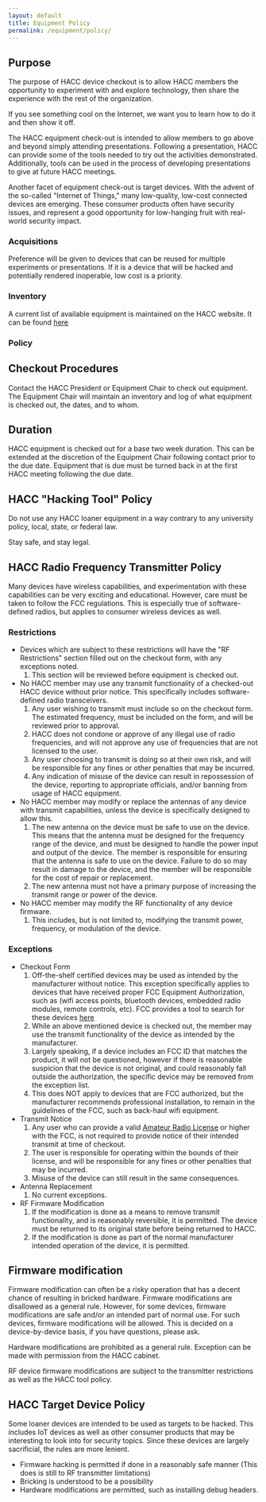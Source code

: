 ```yaml
---
layout: default
title: Equipment Policy
permalink: /equipment/policy/
---
```

## Purpose

The purpose of HACC device checkout is to allow HACC members the opportunity to experiment with and explore technology, then share the experience with the rest of the organization.

If you see something cool on the Internet, we want you to learn how to do it and then show it off.

The HACC equipment check-out is intended to allow members to go above and beyond simply attending presentations. Following a presentation, HACC can provide some of the tools needed to try out the activities demonstrated. Additionally, tools can be used in the process of developing presentations to give at future HACC meetings.

Another facet of equipment check-out is target devices. With the advent of the so-called "Internet of Things," many low-quality, low-cost connected devices are emerging. These consumer products often have security issues, and represent a good opportunity for low-hanging fruit with real-world security impact.

### Acquisitions

Preference will be given to devices that can be reused for multiple experiments or presentations. If it is a device that will be hacked and potentially rendered inoperable, low cost is a priority.

### Inventory

A current list of available equipment is maintained on the HACC website. It can be found [here](/equipment)

### Policy

## Checkout Procedures

Contact the HACC President or Equipment Chair to check out equipment. The Equipment Chair will maintain an inventory and log of what equipment is checked out, the dates, and to whom.

## Duration

HACC equipment is checked out for a base two week duration. This can be extended at the discretion of the Equipment Chair following contact prior to the due date. Equipment that is due must be turned back in at the first HACC meeting following the due date.

## HACC "Hacking Tool" Policy

Do not use any HACC loaner equipment in a way contrary to any university policy, local, state, or federal law.

Stay safe, and stay legal.

## HACC Radio Frequency Transmitter Policy

Many devices have wireless capabilities, and experimentation with these capabilities can be very exciting and educational. However, care must be taken to follow the FCC regulations. This is especially true of software-defined radios, but applies to consumer wireless devices as well.

### Restrictions

* Devices which are subject to these restrictions will have the "RF Restrictions" section filled out on the checkout form, with any exceptions noted.
  1. This section will be reviewed before equipment is checked out.
* No HACC member may use any transmit functionality of a checked-out HACC device without prior notice. This specifically includes software-defined radio transceivers.
  1. Any user wishing to transmit must include so on the checkout form. The estimated frequency, must be included on the form, and will be reviewed prior to approval.
  2. HACC does not condone or approve of any illegal use of radio frequencies, and will not approve any use of frequencies that are not licensed to the user.
  3. Any user choosing to transmit is doing so at their own risk, and will be responsible for any fines or other penalties that may be incurred.
  4. Any indication of misuse of the device can result in repossession of the device, reporting to appropriate officials, and/or banning from usage of HACC equipment.
* No HACC member may modify or replace the antennas of any device with transmit capabilities, unless the device is specifically designed to allow this.
  1. The new antenna on the device must be safe to use on the device. This means that the antenna must be designed for the frequency range of the device, and must be designed to handle the power input and output of the device. The member is responsible for ensuring that the antenna is safe to use on the device. Failure to do so may result in damage to the device, and the member will be responsible for the cost of repair or replacement.
  2. The new antenna must not have a primary purpose of increasing the transmit range or power of the device.
* No HACC member may modify the RF functionality of any device firmware.
  1. This includes, but is not limited to, modifying the transmit power, frequency, or modulation of the device.

### Exceptions

* Checkout Form
  1. Off-the-shelf certified devices may be used as intended by the manufacturer without notice. This exception specifically applies to devices that have received proper FCC Equipment Authorization, such as (wifi access points, bluetooth devices, embedded radio modules, remote controls, etc). FCC provides a tool to search for these devices [here](https://www.fcc.gov/oet/ea/fccid)
  2. While an above mentioned device is checked out, the member may use the transmit functionality of the device as intended by the manufacturer.
  3. Largely speaking, if a device includes an FCC ID that matches the product, it will not be questioned, however if there is reasonable suspicion that the device is not original, and could reasonably fall outside the authorization, the specific device may be removed from the exception list.
  4. This does NOT apply to devices that are FCC authorized, but the manufacturer recommends professional installation, to remain in the guidelines of the FCC, such as back-haul wifi equipment.
* Transmit Notice
  1. Any user who can provide a valid [Amateur Radio License](https://www.fcc.gov/wireless/bureau-divisions/mobility-division/amateur-radio-service) or higher with the FCC, is not required to provide notice of their intended transmit at time of checkout.
  2. The user is responsible for operating within the bounds of their license, and will be responsible for any fines or other penalties that may be incurred.
  3. Misuse of the device can still result in the same consequences.
* Antenna Replacement
  1. No current exceptions.
* RF Firmware Modification
  1. If the modification is done as a means to remove transmit functionality, and is reasonably reversible, it is permitted. The device must be returned to its original state before being returned to HACC.
  2. If the modification is done as part of the normal manufacturer intended operation of the device, it is permitted.

## Firmware modification

Firmware modification can often be a risky operation that has a decent chance of resulting in bricked hardware. Firmware modifications are disallowed as a general rule. However, for some devices, firmware modifications are safe and/or an intended part of normal use. For such devices, firmware modifications will be allowed. This is decided on a device-by-device basis, if you have questions, please ask.

Hardware modifications are prohibited as a general rule. Exception can be made with permission from the HACC cabinet.

RF device firmware modifications are subject to the transmitter restrictions as well as the HACC tool policy.

## HACC Target Device Policy

Some loaner devices are intended to be used as targets to be hacked. This includes IoT devices as well as other consumer products that may be interesting to look into for security topics. Since these devices are largely sacrificial, the rules are more lenient.

* Firmware hacking is permitted if done in a reasonably safe manner (This does is still to RF transmitter limitations)
* Bricking is understood to be a possibility
* Hardware modifications are permitted, such as installing debug headers.
